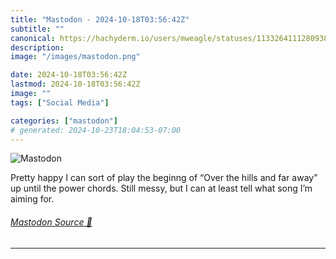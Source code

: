 ```yaml
---
title: "Mastodon - 2024-10-18T03:56:42Z"
subtitle: ""
canonical: https://hachyderm.io/users/mweagle/statuses/113326411128093849
description:
image: "/images/mastodon.png"

date: 2024-10-18T03:56:42Z
lastmod: 2024-10-18T03:56:42Z
image: ""
tags: ["Social Media"]

categories: ["mastodon"]
# generated: 2024-10-23T18:04:53-07:00
---
```

![Mastodon](/images/mastodon.png)

<p>Pretty happy I can sort of play  the beginng of “Over the hills and far away” up until the power chords. Still messy, but I can at least tell what song I’m aiming for.</p>


###### [Mastodon Source 🐘](https://hachyderm.io/@mweagle/113326411128093849)

___

